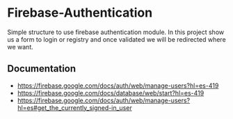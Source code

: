 # Firebase-Authentication
Simple structure to use firebase authentication module.  In this project show us a form to login or registry and once validated we will be redirected where we want.


## Documentation 
* https://firebase.google.com/docs/auth/web/manage-users?hl=es-419
* https://firebase.google.com/docs/database/web/start?hl=es-419
* https://firebase.google.com/docs/auth/web/manage-users?hl=es#get_the_currently_signed-in_user
